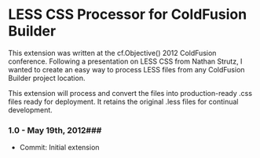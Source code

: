 LESS CSS Processor for ColdFusion Builder
============

This extension was written at the cf.Objective() 2012 ColdFusion conference.
Following a presentation on LESS CSS from Nathan Strutz, I wanted to create an easy way to process LESS files from any ColdFusion Builder project location.

This extension will process and convert the files into production-ready .css files ready for deployment. It retains the original .less files for continual development.


### 1.0 - May 19th, 2012###
 
- Commit: Initial extension